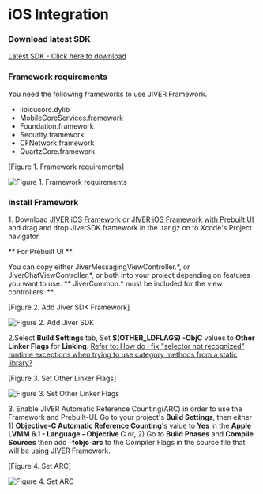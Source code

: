 iOS Integration
=======================
### Download latest SDK
[Latest SDK - Click here to download](https://github.com/smilefam/jiver-sample)

### Framework requirements
You need the following frameworks to use JIVER Framework.

* libicucore.dylib
* MobileCoreServices.framework
* Foundation.framework
* Security.framework
* CFNetwork.framework
* QuartzCore.framework

[Figure 1. Framework requirements]

![Figure 1. Framework requirements](https://raw.githubusercontent.com/smilefam/jiver-ios-doc/master/file/jiver-sdk-001.png)

### Install Framework
1\. Download [JIVER iOS Framework](download_sdk.html) or [JIVER iOS Framework with Prebuilt UI](download_sdk.html) and drag and drop JiverSDK.framework in the .tar.gz on to Xcode's Project navigator.

** For Prebuilt UI **

You can copy either JiverMessagingViewController.\*, or JiverChatViewController.\*, or both into your project depending on features you want to use. 
** JiverCommon.* must be included for the view controllers. **

[Figure 2. Add Jiver SDK Framework]

![Figure 2. Add Jiver SDK](https://raw.githubusercontent.com/smilefam/jiver-ios-doc/master/file/jiver-sdk-002.png)

2\.Select **Build Settings** tab, Set **$(OTHER_LDFLAGS) -ObjC** values to **Other Linker Flags** for **Linking**.
[Refer to: How do I fix "selector not recognized" runtime exceptions when trying to use category methods from a static library?](https://developer.apple.com/library/mac/qa/qa1490/_index.html)

[Figure 3. Set Other Linker Flags]

![Figure 3. Set Other Linker Flags](https://raw.githubusercontent.com/smilefam/jiver-ios-doc/master/file/jiver-sdk-003.png)

3\. Enable JIVER Automatic Reference Counting(ARC) in order to use the Framework and Prebuilt-UI. Go to your project's **Build Settings**, then either 1) **Objective-C Automatic Reference Counting**'s value to **Yes** in the **Apple LVMM 6.1 - Language - Objective C** or, 2) Go to **Build Phases** and **Compile Sources** then add **-fobjc-arc** to the Compiler Flags in the source file that will be using JIVER Framework.

[Figure 4. Set ARC]

![Figure 4. Set ARC](https://raw.githubusercontent.com/smilefam/jiver-ios-doc/master/file/jiver-sdk-006.png)

